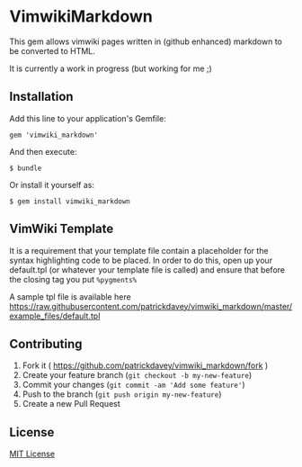 # VimwikiMarkdown

This gem allows vimwiki pages written in (github enhanced) markdown
to be converted to HTML.

It is currently a work in progress (but working for me ;)

## Installation

Add this line to your application's Gemfile:

    gem 'vimwiki_markdown'

And then execute:

    $ bundle

Or install it yourself as:

    $ gem install vimwiki_markdown

## VimWiki Template

It is a requirement that your template file contain a placeholder
for the syntax highlighting code to be placed.  In order to do this,
open up your default.tpl (or whatever your template file is called)
and ensure that before the closing </head> tag you put
`%pygments%`

A sample tpl file is available here https://raw.githubusercontent.com/patrickdavey/vimwiki_markdown/master/example_files/default.tpl


## Contributing

1. Fork it ( https://github.com/patrickdavey/vimwiki_markdown/fork )
2. Create your feature branch (`git checkout -b my-new-feature`)
3. Commit your changes (`git commit -am 'Add some feature'`)
4. Push to the branch (`git push origin my-new-feature`)
5. Create a new Pull Request


## License

[MIT License](http://opensource.org/licenses/mit-license.php)
